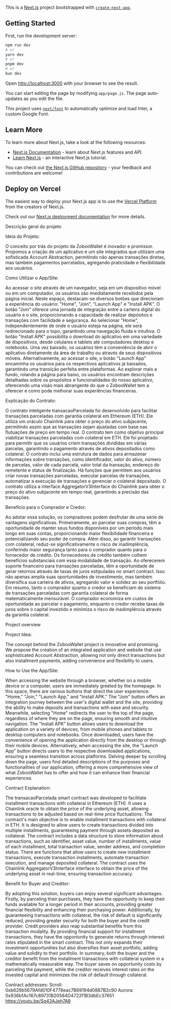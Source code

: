 This is a [Next.js](https://nextjs.org/) project bootstrapped with [`create-next-app`](https://github.com/vercel/next.js/tree/canary/packages/create-next-app).

## Getting Started

First, run the development server:

```bash
npm run dev
# or
yarn dev
# or
pnpm dev
# or
bun dev
```

Open [http://localhost:3000](http://localhost:3000) with your browser to see the result.

You can start editing the page by modifying `app/page.js`. The page auto-updates as you edit the file.

This project uses [`next/font`](https://nextjs.org/docs/basic-features/font-optimization) to automatically optimize and load Inter, a custom Google Font.

## Learn More

To learn more about Next.js, take a look at the following resources:

- [Next.js Documentation](https://nextjs.org/docs) - learn about Next.js features and API.
- [Learn Next.js](https://nextjs.org/learn) - an interactive Next.js tutorial.

You can check out [the Next.js GitHub repository](https://github.com/vercel/next.js/) - your feedback and contributions are welcome!

## Deploy on Vercel

The easiest way to deploy your Next.js app is to use the [Vercel Platform](https://vercel.com/new?utm_medium=default-template&filter=next.js&utm_source=create-next-app&utm_campaign=create-next-app-readme) from the creators of Next.js.

Check out our [Next.js deployment documentation](https://nextjs.org/docs/deployment) for more details.


Descrição geral do projeto



Ideia do Projeto:

O conceito por trás do projeto da ZobooWallet é inovador e promissor. Propomos a criação de um aplicativo e um site integrados que utilizam uma sofisticada Account Abstraction, permitindo não apenas transações diretas, mas também pagamentos parcelados, agregando praticidade e flexibilidade aos usuários.

Como Utilizar o App/Site:

Ao acessar o site através de um navegador, seja em um dispositivo móvel ou em um computador, os usuários são imediatamente recebidos pela página inicial. Neste espaço, destacam-se diversos botões que direcionam a experiência do usuário: "Home", "Join", "Launch App" e "Install APK". O botão "Join" oferece uma jornada de integração entre a carteira digital do usuário e o site, proporcionando a capacidade de realizar depósitos e transações com facilidade e segurança. Ao selecionar "Home", independentemente de onde o usuário esteja na página, ele será redirecionado para o topo, garantindo uma navegação fluida e intuitiva. O botão "Install APK" possibilita o download do aplicativo em uma variedade de dispositivos, desde celulares e tablets até computadores desktop e notebooks. Uma vez baixado, os usuários têm a conveniência de abrir o aplicativo diretamente da área de trabalho ou através de seus dispositivos móveis. Alternativamente, ao acessar o site, o botão "Launch App" encaminha os usuários para os respectivos aplicativos já baixados, garantindo uma transição perfeita entre plataformas. Ao explorar mais a fundo, rolando a página para baixo, os usuários encontram descrições detalhadas sobre os propósitos e funcionalidades do nosso aplicativo, oferecendo uma visão mais abrangente do que o ZobooWallet tem a oferecer e como pode melhorar suas experiências financeiras.

Explicação do Contrato:

O contrato inteligente transacaoParcelada foi desenvolvido para facilitar transações parceladas com garantia colateral em Ethereum (ETH). Ele utiliza um oráculo Chainlink para obter o preço do ativo subjacente, permitindo assim que as transações sejam ajustadas com base nas flutuações de preço em tempo real. O contrato tem como objetivo principal viabilizar transações parceladas com colateral em ETH. Ele foi projetado para permitir que os usuários criem transações divididas em várias parcelas, garantindo o pagamento através de ativos depositados como colateral. O contrato inclui uma estrutura de dados para armazenar informações sobre transações, como identificador, valor do ativo, número de parcelas, valor de cada parcela, valor total da transação, endereço do remetente e status de finalização. Há funções que permitem aos usuários criar novas transações parceladas, executar parcelas de transações, automatizar a execução de transações e gerenciar o colateral depositado. O contrato utiliza a interface AggregatorV3Interface do Chainlink para obter o preço do ativo subjacente em tempo real, garantindo a precisão das transações.

Benefício para o Comprador e Credor:

Ao adotar essa solução, os compradores podem desfrutar de uma série de vantagens significativas. Primeiramente, ao parcelar suas compras, têm a oportunidade de manter seus fundos disponíveis por um período mais longo em suas contas, proporcionando maior flexibilidade financeira e potencializando seu poder de compra. Além disso, ao garantir transações com colateral, reduz-se significativamente o risco de inadimplência, conferindo maior segurança tanto para o comprador quanto para o fornecedor de crédito. Os fornecedores de crédito também colhem benefícios substanciais com essa modalidade de transação. Ao oferecerem suporte financeiro para transações parceladas, têm a oportunidade de gerar retornos através de taxas de juros estipuladas no smart contract. Isso não apenas amplia suas oportunidades de investimento, mas também diversifica sua carteira de ativos, agregando valor e solidez ao seu portfólio. Em resumo, tanto o comprador quanto o credor se beneficiam do sistema de transações parceladas com garantia colateral de forma matematicamente mensurável. O comprador economiza em custos de oportunidade ao parcelar o pagamento, enquanto o credor recebe taxas de juros sobre o capital investido e minimiza o risco de inadimplência através da garantia colateral.





Project overview



Project Idea:

The concept behind the ZobooWallet project is innovative and promising. We propose the creation of an integrated application and website that use sophisticated Account Abstraction, allowing not only direct transactions but also installment payments, adding convenience and flexibility to users.

How to Use the App/Site:

When accessing the website through a browser, whether on a mobile device or a computer, users are immediately greeted by the homepage. In this space, there are various buttons that direct the user experience: "Home," "Join," "Launch App," and "Install APK." The "Join" button offers an integration journey between the user's digital wallet and the site, providing the ability to make deposits and transactions with ease and security. Meanwhile, selecting "Home" redirects the user to the top of the page, regardless of where they are on the page, ensuring smooth and intuitive navigation. The "Install APK" button allows users to download the application on a variety of devices, from mobile phones and tablets to desktop computers and notebooks. Once downloaded, users have the convenience of opening the application directly from the desktop or through their mobile devices. Alternatively, when accessing the site, the "Launch App" button directs users to the respective downloaded applications, ensuring a seamless transition across platforms. Delving deeper by scrolling down the page, users find detailed descriptions of the purposes and functionalities of our application, offering a more comprehensive view of what ZobooWallet has to offer and how it can enhance their financial experiences.

Contract Explanation:

The transacaoParcelada smart contract was developed to facilitate installment transactions with collateral in Ethereum (ETH). It uses a Chainlink oracle to obtain the price of the underlying asset, allowing transactions to be adjusted based on real-time price fluctuations. The contract's main objective is to enable installment transactions with collateral in ETH. It is designed to allow users to create transactions divided into multiple installments, guaranteeing payment through assets deposited as collateral. The contract includes a data structure to store information about transactions, such as identifier, asset value, number of installments, value of each installment, total transaction value, sender address, and completion status. There are functions that allow users to create new installment transactions, execute transaction installments, automate transaction execution, and manage deposited collateral. The contract uses the Chainlink AggregatorV3Interface interface to obtain the price of the underlying asset in real-time, ensuring transaction accuracy.

Benefit for Buyer and Creditor:

By adopting this solution, buyers can enjoy several significant advantages. Firstly, by parceling their purchases, they have the opportunity to keep their funds available for a longer period in their accounts, providing greater financial flexibility and enhancing their purchasing power. Additionally, by guaranteeing transactions with collateral, the risk of default is significantly reduced, providing greater security for both the buyer and the credit provider. Credit providers also reap substantial benefits from this transaction modality. By providing financial support for installment transactions, they have the opportunity to generate returns through interest rates stipulated in the smart contract. This not only expands their investment opportunities but also diversifies their asset portfolio, adding value and solidity to their portfolio. In summary, both the buyer and the creditor benefit from the installment transactions with collateral system in a mathematically measurable way. The buyer saves on opportunity costs by parceling the payment, while the creditor receives interest rates on the invested capital and minimizes the risk of default through collateral.

Contract addresses: 
Scroll: 0xb629b5679Afd010F4778eac7B69194d0887B2c90
Aurora: 0x936b1Ac167c89731B20584D4722f1B3dbEc37651
https://youtu.be/Sq43AJeh7A8
